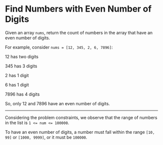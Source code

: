 # Find Numbers with Even Number of Digits

Given an array `nums`, return the count of numbers in the array that have an even number of digits.

For example, consider `nums = [12, 345, 2, 6, 7896]`:

12 has two digits

345 has 3 digits

2 has 1 digit

6 has 1 digit

7896 has 4 digits

So, only 12 and 7896 have an even number of digits.

---

Considering the problem constraints, we observe that the range of numbers in the list is `1 <= num <= 100000`.

To have an even number of digits, a number must fall within the range `[10, 99]` or `[1000, 9999]`, or it must be `100000`.
